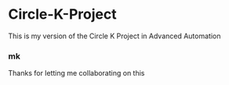# Circle-K-Project

This is my version of the Circle K Project in Advanced Automation

### mk

Thanks for letting me collaborating on this
